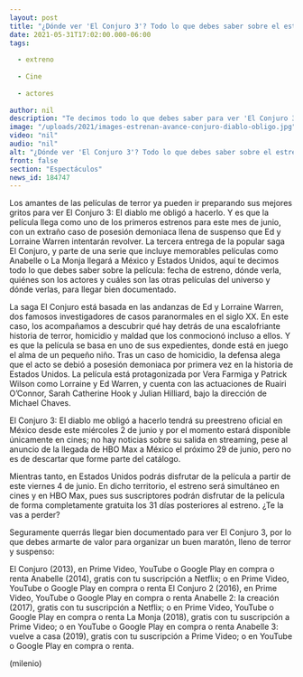 ```yaml
---
layout: post
title: "¿Dónde ver 'El Conjuro 3'? Todo lo que debes saber sobre el estreno de la película de terror"
date: 2021-05-31T17:02:00.000-06:00
tags:
  
  - extreno
  
  - Cine
  
  - actores
  
author: nil
description: "Te decimos todo lo que debes saber para ver 'El Conjuro 3: El diablo me obligó a hacerlo', la nueva película de terror y suspenso. "
image: "/uploads/2021/images-estrenan-avance-conjuro-diablo-obligo.jpg"
video: "nil"
audio: "nil"
alt: "¿Dónde ver 'El Conjuro 3'? Todo lo que debes saber sobre el estreno de la película de terror"
front: false
section: "Espectáculos"
news_id: 184747
---
```


Los amantes de las películas de terror ya pueden ir preparando sus mejores gritos para ver El Conjuro 3: El diablo me obligó a hacerlo. Y es que la película llega como uno de los primeros estrenos para este mes de junio, con un extraño caso de posesión demoniaca llena de suspenso que Ed y Lorraine Warren intentarán revolver. La tercera entrega de la popular saga El Conjuro, y parte de una serie que incluye memorables películas como Anabelle o La Monja llegará a México y Estados Unidos, aquí te decimos todo lo que debes saber sobre la película: fecha de estreno, dónde verla, quiénes son los actores y cuáles son las otras películas del universo y dónde verlas, para llegar bien documentado. 

La saga El Conjuro está basada en las andanzas de Ed y Lorraine Warren, dos famosos investigadores de casos paranormales en el siglo XX. En este caso, los acompañamos a descubrir qué hay detrás de una escalofriante historia de terror, homicidio y maldad que los conmocionó incluso a ellos. Y es que la película se basa en uno de sus expedientes, donde está en juego el alma de un pequeño niño. Tras un caso de homicidio, la defensa alega que el acto se debió a posesión demoniaca por primera vez en la historia de Estados Unidos. La película está protagonizada por Vera Farmiga y Patrick Wilson como Lorraine y Ed Warren, y cuenta con las actuaciones de Ruairi O’Connor, Sarah Catherine Hook y Julian Hilliard, bajo la dirección de Michael Chaves. 

El Conjuro 3: El diablo me obligó a hacerlo tendrá su preestreno oficial en México desde este miércoles 2 de junio y por el momento estará disponible únicamente en cines; no hay noticias sobre su salida en streaming, pese al anuncio de la llegada de HBO Max a México el próximo 29 de junio, pero no es de descartar que forme parte del catálogo. 

Mientras tanto, en Estados Unidos podrás disfrutar de la película a partir de este viernes 4 de junio. En dicho territorio, el estreno será simultáneo en cines y en HBO Max, pues sus suscriptores podrán disfrutar de la película de forma completamente gratuita los 31 días posteriores al estreno. ¿Te la vas a perder? 

Seguramente querrás llegar bien documentado para ver El Conjuro 3, por lo que debes armarte de valor para organizar un buen maratón, lleno de terror y suspenso: 

El Conjuro (2013), en Prime Video, YouTube o Google Play en compra o renta Anabelle (2014), gratis con tu suscripción a Netflix; o en Prime Video, YouTube o Google Play en compra o renta El Conjuro 2 (2016), en Prime Video, YouTube o Google Play en compra o renta Anabelle 2: la creación (2017), gratis con tu suscripción a Netflix; o en Prime Video, YouTube o Google Play en compra o renta La Monja (2018), gratis con tu suscripción a Prime Video; o en YouTube o Google Play en compra o renta Anabelle 3: vuelve a casa (2019), gratis con tu suscripción a Prime Video; o en YouTube o Google Play en compra o renta.

(milenio)